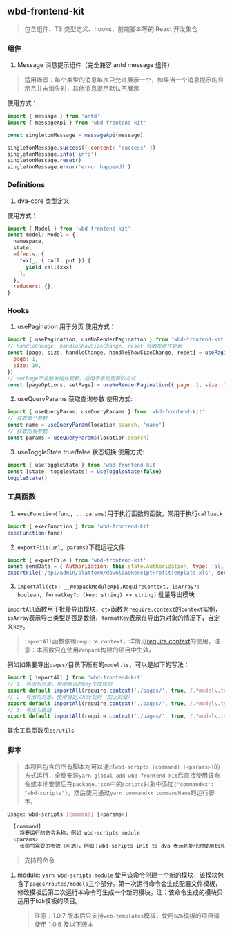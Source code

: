 ## wbd-frontend-kit

> 包含组件、TS 类型定义、hooks、前端脚本等的 React 开发集合

### 组件

1. Message 消息提示组件（完全兼容 antd message 组件）

> 适用场景：每个类型的消息每次只允许展示一个，如果当一个消息提示的显示且并未消失时，其他消息提示默认不展示

使用方式：

```js
import { message } from 'antd'
import { messageApi } from 'wbd-frontend-kit'

const singletonMessage = messageApi(message)

singletonMessage.success({ content: 'success' })
singletonMessage.info('info')
singletonMessage.reset()
singletonMessage.error('error happend!')
```

### Definitions

1. dva-core 类型定义

使用方式：

```js
import { Model } from 'wbd-frontend-kit'
const model: Model = {
  namespace,
  state,
  effects: {
    *xx(_, { call, put }) {
      yield call(xxx)
    },
  },
  reducers: {},
}
```

### Hooks

1. usePagination 用于分页
   使用方式：

```js
import { usePagination, useNoRenderPagination } from 'wbd-frontend-kit'
// handleChange, handleShowSizeChange, reset 会触发组件更新
const [page, size, handleChange, handleShowSizeChange, reset] = usePagination({
  page: 1,
  size: 10,
})
// setPage不会触发组件更新，适用于手动更新的方式
const [pageOptions, setPage] = useNoRenderPagination({ page: 1, size: 10 })
```

2. useQueryParams 获取查询参数
   使用方式:

```js
import { useQueryParam, useQueryParams } from 'wbd-frontend-kit'
// 获取单个参数
const name = useQueryParam(location.search, 'name')
// 获取所有参数
const params = useQueryParams(location.search)
```

3. useToggleState true/false 状态切换
   使用方式:

```js
import { useToggleState } from 'wbd-frontend-kit'
const [state, toggleState] = useToggleState(false)
toggleState()
```

### 工具函数

1. `execFunction(func, ...params)`用于执行函数的函数，常用于执行`callback`

```js
import { execFunction } from 'wbd-frontend-kit'
execFunction(func)
```

2. `exportFile(url, params)`下载远程文件

```js
import { exportFile } from 'wbd-frontend-kit'
const sendData = { Authorization: this.state.Authorization, type: 'all' }
exportFile('/api/admin/platform/downloadReceiptProfitTemplate.xls', sendData)
```

3. `importAll(ctx: __WebpackModuleApi.RequireContext, isArray?: boolean, formatkey?: (key: string) => string)` 批量导出模块

`importAll`函数用于批量导出模块，`ctx`函数为`require.context`的`context`实例，`isArray`表示导出类型是否是数组，`formatKey`表示在导出为对象的情况下，自定义`key`。

> `importAll`函数依赖`require.context`，详情见[require.context](https://webpack.js.org/guides/dependency-management/#requirecontext)的使用。注意：本函数只在使用`Webpack`构建的项目中生效。

例如如果要导出`pages/`目录下所有的`model.ts`，可以是如下的写法：

```js
import { importAll } from 'wbd-frontend-kit'
// 1. 导出为对象，使用默认的key生成规则
export default importAll(require.context('./pages/', true, /.*model\.ts$/))
// 2. 导出为对象，使用自定义key规则（加上前缀）
export default importAll(require.context('./pages/', true, /.*model\.ts$/), false, (key) => `prefix-${key}`)
// 3. 导出为数组
export default importAll(require.context('./pages/', true, /.*model\.ts$/), true)
```

其余工具函数见`es/utils`

### 脚本

> 本项目包含的所有脚本均可以通过`wbd-scripts [command] [<params>]`的方式运行，全局安装`yarn global add wbd-frontend-kit`后直接使用该命令或本地安装后在`package.json`中的`scripts`对象中添加`{"commandxx": "wbd-scripts"}`，然后使用通过`yarn commandxx commandName`的运行脚本。

```bash
Usage: wbd-scripts [command] [<params>]

  [command]
    将要运行的命令名称，例如 wbd-scripts module
  <params>
    该命令需要的参数（可选），例如：wbd-scripts init ts dva 表示初始化时使用ts和dva
```

> 支持的命令

1. module: `yarn wbd-scripts module`
   使用该命令创建一个新的模块，该模块包含了`pages/routes/models`三个部分。第一次运行命令会生成配置文件模板，修改模板后第二次运行本命令可生成一个新的模块。注：该命令生成的模块只适用于`b2b`模板的项目。
   > 注意：1.0.7 版本后只支持`web-templates`模板，使用`b2b`模板的项目请使用 1.0.6 及以下版本
